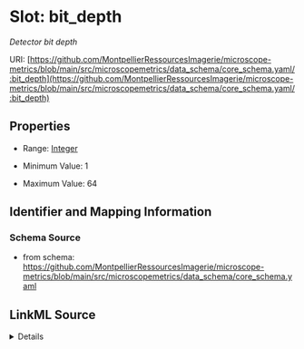 # Slot: bit_depth


_Detector bit depth_



URI: [https://github.com/MontpellierRessourcesImagerie/microscope-metrics/blob/main/src/microscopemetrics/data_schema/core_schema.yaml/:bit_depth](https://github.com/MontpellierRessourcesImagerie/microscope-metrics/blob/main/src/microscopemetrics/data_schema/core_schema.yaml/:bit_depth)



<!-- no inheritance hierarchy -->







## Properties

* Range: [Integer](Integer.md)

* Minimum Value: 1

* Maximum Value: 64





## Identifier and Mapping Information







### Schema Source


* from schema: https://github.com/MontpellierRessourcesImagerie/microscope-metrics/blob/main/src/microscopemetrics/data_schema/core_schema.yaml




## LinkML Source

<details>
```yaml
name: bit_depth
description: Detector bit depth
from_schema: https://github.com/MontpellierRessourcesImagerie/microscope-metrics/blob/main/src/microscopemetrics/data_schema/core_schema.yaml
rank: 1000
multivalued: false
alias: bit_depth
range: integer
minimum_value: 1
maximum_value: 64

```
</details>